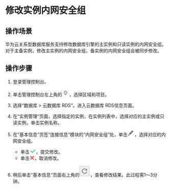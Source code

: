 # 修改实例内网安全组<a name="zh-cn_topic_pg_0063388115"></a>

## 操作场景<a name="zh-cn_topic_0063388115_section36712096194014"></a>

华为云关系型数据库服务支持修改数据库引擎的主实例和只读实例的内网安全组，对于主备实例，修改主实例的内网安全组，备实例的内网安全组会被同步修改。

## 操作步骤<a name="zh-cn_topic_0063388115_section59386647165940"></a>

1.  登录管理控制台。
2.  单击管理控制台左上角的![](figures/Region灰色图标.png)，选择区域和项目。
3.  选择“数据库  \>  云数据库 RDS“。进入云数据库 RDS信息页面。
4.  在“实例管理“页面，选择指定的实例，在实例列表中，选择对应的主实例或只读实例，单击实例名称。
5.  在“基本信息“页签“连接信息“模块的“内网安全组“处，单击![](figures/修改名称和端口-9.png)，选择对应的内网安全组。
    -   单击![](figures/提交-2-10.png)，提交修改。
    -   单击![](figures/取消02.png)，取消修改。

6.  稍后单击“基本信息“页面右上角的![](figures/refresh-11.png)，查看修改结果。此过程需1～3分钟。

